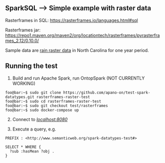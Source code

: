 ## SparkSQL --> Simple example with raster data

Rasterframes in SQL: https://rasterframes.io/languages.html#sql

Rasterframes jar: https://repo1.maven.org/maven2/org/locationtech/rasterframes/pyrasterframes_2.12/0.10.0/

Sample data are [rain raster data](/spark/2000_01_precip.tif) in North Carolina for one year period.

## Running the test

1. Build and run Apache Spark, run OntopSpark (NOT CURRENTLY WORKING)
  ```console
  foo@bar:~$ sudo git clone https://github.com/apano-on/test-spark-datatypes.git rasterframes-raster-test
  foo@bar:~$ sudo cd rasterframes-raster-test
  foo@bar:~$ sudo git checkout test/rasterframes
  foo@bar:~$ sudo docker-compose up
  ```

2. Connect to [_localhost:8080_](http://localhost:8080/)

3. Execute a query, e.g.

  ```
  PREFIX : <http://www.semanticweb.org/spark-datatypes-test#>

  SELECT * WHERE {
    ?sub :hasMean ?obj .
  }
  ```
